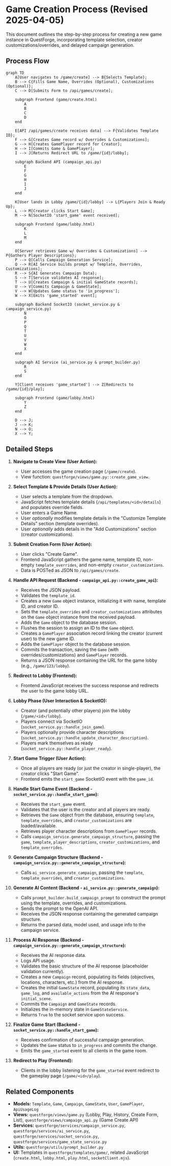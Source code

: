 # Game Creation Process (Revised 2025-04-05)

This document outlines the step-by-step process for creating a new game instance in QuestForge, incorporating template selection, creator customizations/overrides, and delayed campaign generation.

## Process Flow

```mermaid
graph TD
    A[User navigates to /game/create] --> B{Selects Template};
    B --> C{Fills Game Name, Overrides (Optional), Customizations (Optional)};
    C --> D[Submits Form to /api/games/create];

    subgraph Frontend (game/create.html)
        A
        B
        C
        D
    end

    E[API /api/games/create receives data] --> F{Validates Template ID};
    F --> G[Creates Game record w/ Overrides & Customizations];
    G --> H[Creates GamePlayer record for Creator];
    H --> I[Commits Game & GamePlayer];
    I --> J[Returns Redirect URL to /game/{id}/lobby];

    subgraph Backend API (campaign_api.py)
        E
        F
        G
        H
        I
        J
    end

    K[User lands in Lobby /game/{id}/lobby] --> L{Players Join & Ready Up};
    L --> M[Creator clicks Start Game];
    M --> N[SocketIO 'start_game' event received];

    subgraph Frontend (game/lobby.html)
        K
        L
        M
    end

    O[Server retrieves Game w/ Overrides & Customizations] --> P{Gathers Player Descriptions};
    P --> Q[Calls Campaign Generation Service];
    Q --> R[AI Service builds prompt w/ Template, Overrides, Customizations];
    R --> S{AI Generates Campaign Data};
    S --> T[Service validates AI response];
    T --> U[Creates Campaign & initial GameState records];
    U --> V[Commits Campaign & GameState];
    V --> W[Updates Game status to 'in_progress'];
    W --> X[Emits 'game_started' event];

    subgraph Backend SocketIO (socket_service.py & campaign_service.py)
        N
        O
        P
        Q
        T
        U
        V
        W
        X
    end

    subgraph AI Service (ai_service.py & prompt_builder.py)
        R
        S
    end

    Y[Client receives 'game_started'] --> Z[Redirects to /game/{id}/play];

    subgraph Frontend (game/lobby.html)
        Y
        Z
    end

    D --> J;
    J --> K;
    N --> O;
    X --> Y;

```

## Detailed Steps

1.  **Navigate to Create View (User Action):**
    *   User accesses the game creation page (`/game/create`).
    *   View function: `questforge/views/game.py::create_game_view`.

2.  **Select Template & Provide Details (User Action):**
    *   User selects a template from the dropdown.
    *   JavaScript fetches template details (`/api/templates/<id>/details`) and populates override fields.
    *   User enters a Game Name.
    *   User *optionally* modifies template details in the "Customize Template Details" section (template overrides).
    *   User *optionally* adds details in the "Add Customizations" section (creator customizations).

3.  **Submit Creation Form (User Action):**
    *   User clicks "Create Game".
    *   Frontend JavaScript gathers the game name, template ID, non-empty `template_overrides`, and non-empty `creator_customizations`.
    *   Data is POSTed as JSON to `/api/games/create`.

4.  **Handle API Request (Backend - `campaign_api.py::create_game_api`):**
    *   Receives the JSON payload.
    *   Validates the `template_id`.
    *   Creates a new `Game` object instance, initializing it with name, template ID, and creator ID.
    *   Sets the `template_overrides` and `creator_customizations` attributes on the `Game` object instance from the received payload.
    *   Adds the `Game` object to the database session.
    *   Flushes the session to assign an ID to the `Game` object.
    *   Creates a `GamePlayer` association record linking the creator (current user) to the new game ID.
    *   Adds the `GamePlayer` object to the database session.
    *   Commits the transaction, saving the `Game` (with overrides/customizations) and `GamePlayer` records.
    *   Returns a JSON response containing the URL for the game lobby (e.g., `/game/123/lobby`).

5.  **Redirect to Lobby (Frontend):**
    *   Frontend JavaScript receives the success response and redirects the user to the game lobby URL.

6.  **Lobby Phase (User Interaction & SocketIO):**
    *   Creator (and potentially other players) join the lobby (`/game/<id>/lobby`).
    *   Players connect via SocketIO (`socket_service.py::handle_join_game`).
    *   Players optionally provide character descriptions (`socket_service.py::handle_update_character_description`).
    *   Players mark themselves as ready (`socket_service.py::handle_player_ready`).

7.  **Start Game Trigger (User Action):**
    *   Once all players are ready (or just the creator in single-player), the creator clicks "Start Game".
    *   Frontend emits the `start_game` SocketIO event with the `game_id`.

8.  **Handle Start Game Event (Backend - `socket_service.py::handle_start_game`):**
    *   Receives the `start_game` event.
    *   Validates that the user is the creator and all players are ready.
    *   Retrieves the `Game` object from the database, ensuring `template`, `template_overrides`, and `creator_customizations` are loaded/available.
    *   Retrieves player character descriptions from `GamePlayer` records.
    *   Calls `campaign_service.generate_campaign_structure`, passing the `game`, `template`, `player_descriptions`, `creator_customizations`, and `template_overrides`.

9.  **Generate Campaign Structure (Backend - `campaign_service.py::generate_campaign_structure`):**
    *   Calls `ai_service.generate_campaign`, passing the `template`, `template_overrides`, and `creator_customizations`.

10. **Generate AI Content (Backend - `ai_service.py::generate_campaign`):**
    *   Calls `prompt_builder.build_campaign_prompt` to construct the prompt using the template, overrides, and customizations.
    *   Sends the prompt to the OpenAI API.
    *   Receives the JSON response containing the generated campaign structure.
    *   Returns the parsed data, model used, and usage info to the campaign service.

11. **Process AI Response (Backend - `campaign_service.py::generate_campaign_structure`):**
    *   Receives the AI response data.
    *   Logs API usage.
    *   Validates the basic structure of the AI response (placeholder validation currently).
    *   Creates a new `Campaign` record, populating its fields (objectives, locations, characters, etc.) from the AI response.
    *   Creates the initial `GameState` record, populating its `state_data`, `game_log`, and `available_actions` from the AI response's `initial_scene`.
    *   Commits the `Campaign` and `GameState` records.
    *   Initializes the in-memory state in `GameStateService`.
    *   Returns `True` to the socket service upon success.

12. **Finalize Game Start (Backend - `socket_service.py::handle_start_game`):**
    *   Receives confirmation of successful campaign generation.
    *   Updates the `Game` status to `in_progress` and commits the change.
    *   Emits the `game_started` event to all clients in the game room.

13. **Redirect to Play (Frontend):**
    *   Clients in the lobby listening for the `game_started` event redirect to the gameplay page (`/game/<id>/play`).

## Related Components

*   **Models:** `Template`, `Game`, `Campaign`, `GameState`, `User`, `GamePlayer`, `ApiUsageLog`
*   **Views:** `questforge/views/game.py` (Lobby, Play, History, Create Form, List), `questforge/views/campaign_api.py` (Game Create API)
*   **Services:** `questforge/services/campaign_service.py`, `questforge/services/ai_service.py`, `questforge/services/socket_service.py`, `questforge/services/game_state_service.py`
*   **Utils:** `questforge/utils/prompt_builder.py`
*   **UI:** Templates in `questforge/templates/game/`, related JavaScript (`create.html`, `lobby.html`, `play.html`, `socketClient.mjs`).
